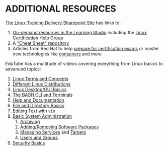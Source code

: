 # ADDITIONAL RESOURCES

[The Linux Training Delivery Sharepoint Site](https://dell.sharepoint.com/sites/LinuxTrainingDelivery) has links to:

1. [On-demand resources in the Learning Studio](https://dell.sharepoint.com/sites/LinuxTrainingDelivery/SitePages/SmartCards.aspx?csf=1&web=1&e=2cJ3sb) including the [Linux Certification Help Group](https://learningstudio.dell.com/teams/linux-certification-help)
2. A ["Cheat Sheet" repository](https://dell.sharepoint.com/sites/LinuxTrainingDelivery/Shared%20Documents/Cheat_Sheets/)
3. Articles from Red Hat to help [prepare for certification exams](https://dell.sharepoint.com/sites/LinuxTrainingDelivery/SitePages/A-how-to-guide-for-your-first-remote-Red-Hat-certification-exam.aspx) or master new technologies like [containers](https://dell.sharepoint.com/sites/LinuxTrainingDelivery/SitePages/6-resources-and-3-tips-to-help-you-enter-the-world-of-Linux-containers.aspx) and more

EduTube has a multitude of videos covering everything from Linux basics to advanced topics:
1. [Linux Terms and Concepts](https://edutube.emc.com/html5/advanceSearch.htm?st=1&s=module1)
2. [Different Linux Distributions](https://edutube.emc.com/html5/advanceSearch.htm?st=1&s=module_2)
3. [Linux Desktop/GUI Basics](https://edutube.emc.com/html5/advanceSearch.htm?st=1&s=module_3)
4. [The BASH CLI and Terminals](https://edutube.emc.com/html5/advanceSearch.htm?st=1&s=module_4)
5. [Help and Documentation](https://edutube.emc.com/html5/advanceSearch.htm?st=1&s=module_5)
6. [File and Directory Basics](https://edutube.emc.com/html5/advanceSearch.htm?st=1&s=module_6)
7. [Editing Text with `vim` ](https://edutube.emc.com/html5/advanceSearch.htm?st=1&s=module_8)
8. [Basic System Administration](https://edutube.emc.com/html5/advanceSearch.htm?st=1&s=module_9)
    1. [Archiving](https://edutube.emc.com/html5/videoplayer.htm?vno=NTysN30ossyvWAUJkHQzQA==) 
    2. [Adding/Removing Software Packages](https://edutube.emc.com/html5/videoplayer.htm?vno=v5EoHjNaX2h6YJn3pVwzZQ==)
    3. [Managing Services](https://edutube.emc.com/html5/videoplayer.htm?vno=LYZK9OMNVLO0hloeRKM2CA==) and [Targets](https://edutube.emc.com/html5/videoplayer.htm?vno=7ZjSceXwbrxgvD+B7+TI2A==)
   4. [Users and Groups](https://edutube.emc.com/html5/videoPlayer.htm?vno=7B8uUuWkKnbBrUnvRN8IQw==)
9. [Security Basics](https://edutube.emc.com/html5/advanceSearch.htm?st=1&s=module_10)  

